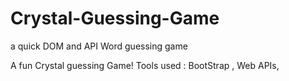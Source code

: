 # Crystal-Guessing-Game
a quick DOM and API Word guessing game

A fun Crystal guessing Game! 
Tools used : BootStrap , Web APIs, 